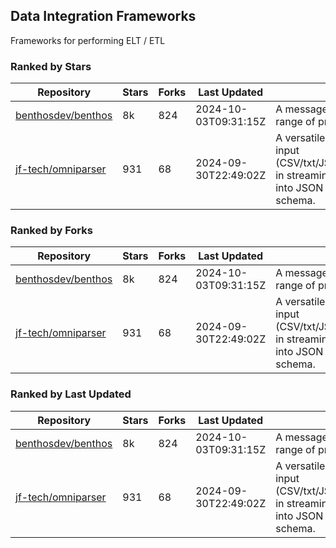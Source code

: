 ## Data Integration Frameworks

Frameworks for performing ELT / ETL

### Ranked by Stars

| Repository | Stars | Forks | Last Updated | Description | 
|------------|-------|-------|--------------|-------------|
| [benthosdev/benthos](https://github.com/benthosdev/benthos) | 8k | 824 | 2024-10-03T09:31:15Z |  A message streaming bridge between a range of protocols. |
| [jf-tech/omniparser](https://github.com/jf-tech/omniparser) | 931 | 68 | 2024-09-30T22:49:02Z |  A versatile ETL library that parses text input (CSV/txt/JSON/XML/EDI/X12/EDIFACT/etc) in streaming fashion and transforms data into JSON output using data-driven schema. |

### Ranked by Forks

| Repository | Stars | Forks | Last Updated | Description | 
|------------|-------|-------|--------------|-------------|
| [benthosdev/benthos](https://github.com/benthosdev/benthos) | 8k | 824 | 2024-10-03T09:31:15Z |  A message streaming bridge between a range of protocols. |
| [jf-tech/omniparser](https://github.com/jf-tech/omniparser) | 931 | 68 | 2024-09-30T22:49:02Z |  A versatile ETL library that parses text input (CSV/txt/JSON/XML/EDI/X12/EDIFACT/etc) in streaming fashion and transforms data into JSON output using data-driven schema. |

### Ranked by Last Updated

| Repository | Stars | Forks | Last Updated | Description | 
|------------|-------|-------|--------------|-------------|
| [benthosdev/benthos](https://github.com/benthosdev/benthos) | 8k | 824 | 2024-10-03T09:31:15Z |  A message streaming bridge between a range of protocols. |
| [jf-tech/omniparser](https://github.com/jf-tech/omniparser) | 931 | 68 | 2024-09-30T22:49:02Z |  A versatile ETL library that parses text input (CSV/txt/JSON/XML/EDI/X12/EDIFACT/etc) in streaming fashion and transforms data into JSON output using data-driven schema. |

